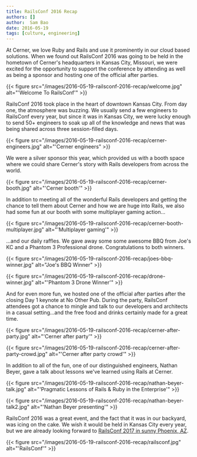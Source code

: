 ```yaml
---
title: RailsConf 2016 Recap
authors: []
author:  Sam Bao
date: 2016-05-19
tags: [culture, engineering]
---
```


At Cerner, we love Ruby and Rails and use it prominently in our cloud based solutions. When we found out RailsConf 2016 was going to be held in the hometown of Cerner's headquarters in Kansas City, Missouri, we were excited for the opportunity to support the conference by attending as well as being a sponsor and hosting one of the official after parties.

{{< figure src="/images/2016-05-19-railsconf-2016-recap/welcome.jpg" alt="'Welcome To RailsConf'" >}}

RailsConf 2016 took place in the heart of downtown Kansas City. From day one, the atmosphere was buzzing. We usually send a few engineers to RailsConf every year, but since it was in Kansas City, we were lucky enough to send 50+ engineers to soak up all of the knowledge and news that was being shared across three session-filled days.

{{< figure src="/images/2016-05-19-railsconf-2016-recap/cerner-engineers.jpg" alt="'Cerner engineers" >}}

We were a silver sponsor this year, which provided us with a booth space where we could share Cerner's story with Rails developers from across the world.

{{< figure src="/images/2016-05-19-railsconf-2016-recap/cerner-booth.jpg" alt="'Cerner booth'" >}}

In addition to meeting all of the wonderful Rails developers and getting the chance to tell them about Cerner and how we are huge into Rails, we also had some fun at our booth with some multiplayer gaming action...

{{< figure src="/images/2016-05-19-railsconf-2016-recap/cerner-booth-multiplayer.jpg" alt="'Multiplayer gaming'" >}}

...and our daily raffles. We gave away some some awesome BBQ from Joe's KC and a Phantom 3 Professional drone. Congratulations to both winners.

{{< figure src="/images/2016-05-19-railsconf-2016-recap/joes-bbq-winner.jpg" alt="Joe's BBQ Winner" >}}

{{< figure src="/images/2016-05-19-railsconf-2016-recap/drone-winner.jpg" alt="'Phantom 3 Drone Winner'" >}}

And for even more fun, we hosted one of the official after parties after the closing Day 1 keynote at No Other Pub. During the party, RailsConf attendees got a chance to mingle and talk to our developers and architects in a casual setting…and the free food and drinks certainly made for a great time.

{{< figure src="/images/2016-05-19-railsconf-2016-recap/cerner-after-party.jpg" alt="'Cerner after party'" >}}

{{< figure src="/images/2016-05-19-railsconf-2016-recap/cerner-after-party-crowd.jpg" alt="'Cerner after party crowd'" >}}

In addition to all of the fun, one of our distinguished engineers, Nathan Beyer, gave a talk about lessons we've learned using Rails at Cerner.

{{< figure src="/images/2016-05-19-railsconf-2016-recap/nathan-beyer-talk.jpg" alt="'Pragmatic Lessons of Rails & Ruby in the Enterprise'" >}}

{{< figure src="/images/2016-05-19-railsconf-2016-recap/nathan-beyer-talk2.jpg" alt="'Nathan Beyer presenting'" >}}

RailsConf 2016 was a great event, and the fact that it was in our backyard, was icing on the cake. We wish it would be held in Kansas City every year, but we are already looking forward to [RailsConf 2017 in sunny Phoenix, AZ](https://twitter.com/railsconf/status/728712538897027072).

{{< figure src="/images/2016-05-19-railsconf-2016-recap/railsconf.jpg" alt="'RailsConf'" >}}
